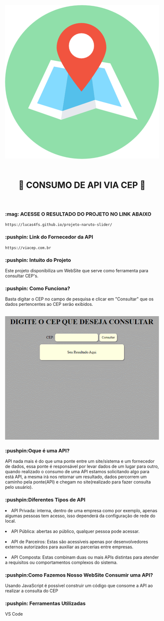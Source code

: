<h1 align="center">
<img src="src/imagens/loc.png" >

<br>:round_pushpin: CONSUMO DE API VIA CEP :round_pushpin:
</h1>
<br>
<h3>
    :mag: ACESSE O RESULTADO DO PROJETO NO LINK ABAIXO
</h3>

```
https://lucas4fs.github.io/projeto-naruto-slider/
``` 

<h3>
    :pushpin: Link do Fornecedor da API
</h3>

```
https://viacep.com.br
``` 

<h3>
    :pushpin: Intuito do Projeto
</h3>

<p>
    Este projeto disponibiliza um WebSite que serve como ferramenta para consultar CEP's.
</p>

<h3>
    :pushpin: Como Funciona?
</h3>

<p>
    Basta digitar o CEP no campo de pesquisa e clicar em "Consultar" que os dados pertencentes ao CEP serão exibidos.

<br><img src="src\imagensreadme\consumindoapiviacep5.gif">
</p>

<h3>
    :pushpin:Oque é uma API?
</h3>

<p>
    API nada mais é do que uma ponte entre um site/sistema e um fornecedor de dados, essa ponte é responsável por levar dados de um lugar para outro, quando realizado o consumo de uma API estamos solicitando algo para está API, a mesma irá nos retornar um resultado, dados percorrem um caminho pela ponte(API) e chegam no site(realizado para fazer consulta pelo usuário).
</p>

<h3>
    :pushpin:Diferentes Tipos de API
</h3>

<li>
    API Privada: interna, dentro de uma empresa como por exemplo, apenas algumas pessoas tem acesso, isso dependerá da configuração de rede do local.
</li>
<br>
<li>
    API Pública: abertas ao público, qualquer pessoa pode acessar.
</li>
<br>
<li>
    API de Parceiros: Estas são acessíveis apenas por desenvolvedores externos autorizados para auxiliar as parcerias entre empresas.
</li>
<br>
<li>
    API Composta: Estas combinam duas ou mais APIs distintas para atender a requisitos ou comportamentos complexos do sistema. 
</li>

<h3>
    :pushpin:Como Fazemos Nosso WebSite Consumir uma API?
</h3>

<p>
    Usando JavaScript é possível construir um código que consome a API ao realizar a consulta do CEP
</p>

<h3>
    :pushpin: Ferramentas Utilizadas
</h3>

<p>
    VS Code
</p>
